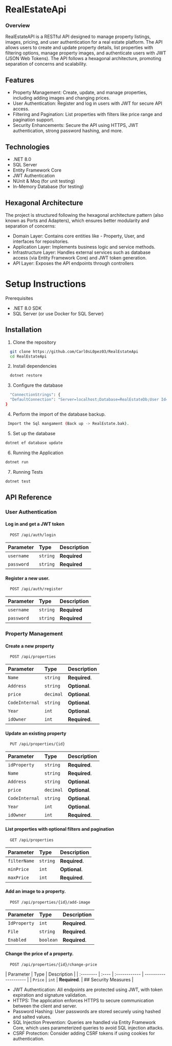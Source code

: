 # RealEstateApi

### Overview

RealEstateAPI is a RESTful API designed to manage property listings, images, pricing, and user authentication for a real estate platform. The API allows users to create and update property details, list properties with filtering options, manage property images, and authenticate users with JWT (JSON Web Tokens). The API follows a hexagonal architecture, promoting separation of concerns and scalability.

## Features

- Property Management: Create, update, and manage properties, including adding images and changing prices.
- User Authentication: Register and log in users with JWT for secure API access.
- Filtering and Pagination: List properties with filters like price range and pagination support.
- Security Enhancements: Secure the API using HTTPS, JWT authentication, strong password hashing, and more.

## Technologies

- .NET 8.0
- SQL Server
- Entity Framework Core
- JWT Authentication
- NUnit & Moq (for unit testing)
- In-Memory Database (for testing)

## Hexagonal Architecture

The project is structured following the hexagonal architecture pattern (also known as Ports and Adapters), which ensures better modularity and separation of concerns:

- Domain Layer: Contains core entities like - Property, User, and interfaces for repositories.
- Application Layer: Implements business logic and service methods.
- Infrastructure Layer: Handles external services such as database access (via Entity Framework Core) and JWT token generation.
- API Layer: Exposes the API endpoints through controllers

# Setup Instructions

Prerequisites

- .NET 8.0 SDK
- SQL Server (or use Docker for SQL Server)

## Installation

1. Clone the repository

```bash
  git clone https://github.com/Carl0sL0pez03/RealEstateApi
  cd RealEstateApi
```

2. Install dependencies

```bash
  dotnet restore
```

3. Configure the database

```bash
  "ConnectionStrings": {
  "DefaultConnection": "Server=localhost;Database=RealEstateDb;User Id=yourusername;Password=yourpassword;"
}
```

4. Perform the import of the database backup.

```bash
 Import the Sql mangament (Back up -> RealEstate.bak).
```

5. Set up the database

```bash
dotnet ef database update
```

6. Running the Application

```bash
dotnet run
```

7. Running Tests

```bash
dotnet test
```

## API Reference

### User Authentication

#### Log in and get a JWT token

```http
  POST /api/auth/login
```

| Parameter  | Type     | Description  |
| :--------- | :------- | :----------- |
| `username` | `string` | **Required** |
| `password` | `string` | **Required** |

#### Register a new user.

```http
  POST /api/auth/register
```

| Parameter  | Type     | Description  |
| :--------- | :------- | :----------- |
| `username` | `string` | **Required** |
| `password` | `string` | **Required** |

### Property Management

#### Create a new property

```http
  POST /api/properties
```

| Parameter      | Type      | Description   |
| :------------- | :-------- | :------------ |
| `Name`         | `string`  | **Required**. |
| `Address`      | `string`  | **Optional**. |
| `price`        | `decimal` | **Optional**. |
| `CodeInternal` | `string`  | **Optional**. |
| `Year`         | `int`     | **Optional**. |
| `idOwner`      | `int`     | **Required**. |

#### Update an existing property

```http
  PUT /api/properties/{id}
```

| Parameter      | Type      | Description   |
| :------------- | :-------- | :------------ |
| `idProperty`   | `string`  | **Required**. |
| `Name`         | `string`  | **Required**. |
| `Address`      | `string`  | **Optional**. |
| `price`        | `decimal` | **Optional**. |
| `CodeInternal` | `string`  | **Optional**. |
| `Year`         | `int`     | **Optional**. |
| `idOwner`      | `int`     | **Required**. |

#### List properties with optional filters and pagination

```http
  GET /api/properties
```

| Parameter    | Type     | Description   |
| :----------- | :------- | :------------ |
| `filterName` | `string` | **Required**. |
| `minPrice`   | `int`    | **Optional**. |
| `maxPrice`   | `int`    | **Required**. |

#### Add an image to a property.

```http
  POST /api/properties/{id}/add-image
```

| Parameter    | Type      | Description   |
| :----------- | :-------- | :------------ |
| `IdProperty` | `int`     | **Required**. |
| `File`       | `string`  | **Required**. |
| `Enabled`    | `boolean` | **Required**. |

#### Change the price of a property.

```http
  POST /api/properties/{id}/change-price
```

| Parameter | Type  | Description   |
| :-------- | :---- | :------------ | -------------------- |
| `Price`   | `int` | **Required**. | ## Security Measures |

- JWT Authentication: All endpoints are protected using JWT, with token expiration and signature validation.
- HTTPS: The application enforces HTTPS to secure communication between the client and server.
- Password Hashing: User passwords are stored securely using hashed and salted values.
- SQL Injection Prevention: Queries are handled via Entity Framework Core, which uses parameterized queries to avoid SQL injection attacks.
- CSRF Protection: Consider adding CSRF tokens if using cookies for authentication.
